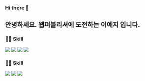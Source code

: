 ### Hi there 👋
## 안녕하세요. 웹퍼블리셔에 도전하는 이예지 입니다.


###  👩‍💻 Skill
<img src="https://img.shields.io/badge/HTML5-E34F26?style=flat-square&logo=HTML5&logoColor=white"/> <img src="https://img.shields.io/badge/CSS3-1572B6?style=flat-square&logo=CSS3&logoColor=white"/>
<img src="https://img.shields.io/badge/javascript-F7DF1E?style=flat-square&logo=javascript&logoColor=white"/> <img src="https://img.shields.io/badge/jquery-0769AD?style=flat-square&logo=jquery&logoColor=white"/>

### 👩‍🎨 Skill
<img src="https://img.shields.io/badge/adobephotoshop-31A8FF?style=flat-square&logo=adobephotoshop&logoColor=white"/> <img src="https://img.shields.io/badge/adobeillustrator-FF9A00?style=flat-square&logo=adobeillustrator&logoColor=white"/>  <img src="https://img.shields.io/badge/figma-F24E1E?style=flat-square&logo=figma&logoColor=white"/>
